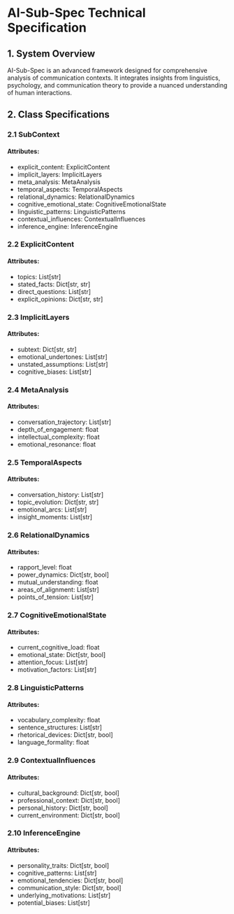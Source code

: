 # AI-Sub-Spec Technical Specification

## 1. System Overview

AI-Sub-Spec is an advanced framework designed for comprehensive analysis of communication contexts. It integrates insights from linguistics, psychology, and communication theory to provide a nuanced understanding of human interactions.

## 2. Class Specifications

### 2.1 SubContext

#### Attributes:
- explicit_content: ExplicitContent
- implicit_layers: ImplicitLayers
- meta_analysis: MetaAnalysis
- temporal_aspects: TemporalAspects
- relational_dynamics: RelationalDynamics
- cognitive_emotional_state: CognitiveEmotionalState
- linguistic_patterns: LinguisticPatterns
- contextual_influences: ContextualInfluences
- inference_engine: InferenceEngine

### 2.2 ExplicitContent

#### Attributes:
- topics: List[str]
- stated_facts: Dict[str, str]
- direct_questions: List[str]
- explicit_opinions: Dict[str, str]

### 2.3 ImplicitLayers

#### Attributes:
- subtext: Dict[str, str]
- emotional_undertones: List[str]
- unstated_assumptions: List[str]
- cognitive_biases: List[str]

### 2.4 MetaAnalysis

#### Attributes:
- conversation_trajectory: List[str]
- depth_of_engagement: float
- intellectual_complexity: float
- emotional_resonance: float

### 2.5 TemporalAspects

#### Attributes:
- conversation_history: List[str]
- topic_evolution: Dict[str, str]
- emotional_arcs: List[str]
- insight_moments: List[str]

### 2.6 RelationalDynamics

#### Attributes:
- rapport_level: float
- power_dynamics: Dict[str, bool]
- mutual_understanding: float
- areas_of_alignment: List[str]
- points_of_tension: List[str]

### 2.7 CognitiveEmotionalState

#### Attributes:
- current_cognitive_load: float
- emotional_state: Dict[str, bool]
- attention_focus: List[str]
- motivation_factors: List[str]

### 2.8 LinguisticPatterns

#### Attributes:
- vocabulary_complexity: float
- sentence_structures: List[str]
- rhetorical_devices: Dict[str, bool]
- language_formality: float

### 2.9 ContextualInfluences

#### Attributes:
- cultural_background: Dict[str, bool]
- professional_context: Dict[str, bool]
- personal_history: Dict[str, bool]
- current_environment: Dict[str, bool]

### 2.10 InferenceEngine

#### Attributes:
- personality_traits: Dict[str, bool]
- cognitive_patterns: List[str]
- emotional_tendencies: Dict[str, bool]
- communication_style: Dict[str, bool]
- underlying_motivations: List[str]
- potential_biases: List[str]
